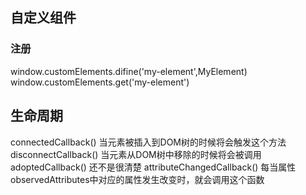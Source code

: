 ## 自定义组件
### 注册
window.customElements.difine('my-element',MyElement)
window.customElements.get('my-element')
## 生命周期
connectedCallback()   当元素被插入到DOM树的时候将会触发这个方法
disconnectCallback()   当元素从DOM树中移除的时候将会被调用
adoptedCallback() 还不是很清楚
attributeChangedCallback()    每当属性observedAttributes中对应的属性发生改变时，就会调用这个函数